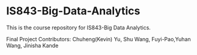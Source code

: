 # IS843-Big-Data-Analytics
This is the course repository for IS843-Big Data Analytics.

Final Project Contributors: Chuheng(Kevin) Yu, Shu Wang, Fuyi-Pao,Yuhan Wang, Jinisha Kande
